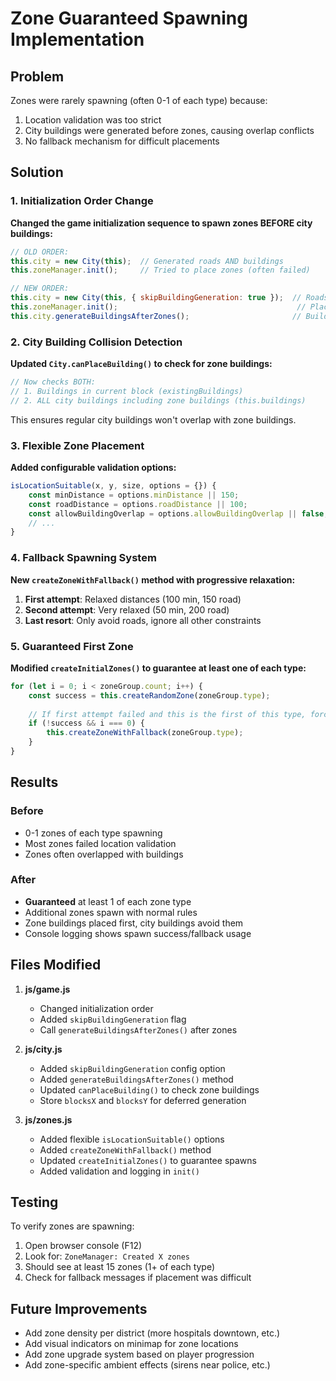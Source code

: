 # Zone Guaranteed Spawning Implementation

## Problem
Zones were rarely spawning (often 0-1 of each type) because:
1. Location validation was too strict
2. City buildings were generated before zones, causing overlap conflicts
3. No fallback mechanism for difficult placements

## Solution

### 1. Initialization Order Change
**Changed the game initialization sequence to spawn zones BEFORE city buildings:**

```javascript
// OLD ORDER:
this.city = new City(this);  // Generated roads AND buildings
this.zoneManager.init();     // Tried to place zones (often failed)

// NEW ORDER:
this.city = new City(this, { skipBuildingGeneration: true });  // Roads only
this.zoneManager.init();                                        // Place zones first
this.city.generateBuildingsAfterZones();                       // Buildings avoid zones
```

### 2. City Building Collision Detection
**Updated `City.canPlaceBuilding()` to check for zone buildings:**

```javascript
// Now checks BOTH:
// 1. Buildings in current block (existingBuildings)
// 2. ALL city buildings including zone buildings (this.buildings)
```

This ensures regular city buildings won't overlap with zone buildings.

### 3. Flexible Zone Placement
**Added configurable validation options:**

```javascript
isLocationSuitable(x, y, size, options = {}) {
    const minDistance = options.minDistance || 150;
    const roadDistance = options.roadDistance || 100;
    const allowBuildingOverlap = options.allowBuildingOverlap || false;
    // ...
}
```

### 4. Fallback Spawning System
**New `createZoneWithFallback()` method with progressive relaxation:**

1. **First attempt**: Relaxed distances (100 min, 150 road)
2. **Second attempt**: Very relaxed (50 min, 200 road)
3. **Last resort**: Only avoid roads, ignore all other constraints

### 5. Guaranteed First Zone
**Modified `createInitialZones()` to guarantee at least one of each type:**

```javascript
for (let i = 0; i < zoneGroup.count; i++) {
    const success = this.createRandomZone(zoneGroup.type);
    
    // If first attempt failed and this is the first of this type, force spawn
    if (!success && i === 0) {
        this.createZoneWithFallback(zoneGroup.type);
    }
}
```

## Results

### Before
- 0-1 zones of each type spawning
- Most zones failed location validation
- Zones often overlapped with buildings

### After
- **Guaranteed** at least 1 of each zone type
- Additional zones spawn with normal rules
- Zone buildings placed first, city buildings avoid them
- Console logging shows spawn success/fallback usage

## Files Modified

1. **js/game.js**
   - Changed initialization order
   - Added `skipBuildingGeneration` flag
   - Call `generateBuildingsAfterZones()` after zones

2. **js/city.js**
   - Added `skipBuildingGeneration` config option
   - Added `generateBuildingsAfterZones()` method
   - Updated `canPlaceBuilding()` to check zone buildings
   - Store `blocksX` and `blocksY` for deferred generation

3. **js/zones.js**
   - Added flexible `isLocationSuitable()` options
   - Added `createZoneWithFallback()` method
   - Updated `createInitialZones()` to guarantee spawns
   - Added validation and logging in `init()`

## Testing

To verify zones are spawning:
1. Open browser console (F12)
2. Look for: `ZoneManager: Created X zones`
3. Should see at least 15 zones (1+ of each type)
4. Check for fallback messages if placement was difficult

## Future Improvements

- Add zone density per district (more hospitals downtown, etc.)
- Add visual indicators on minimap for zone locations
- Add zone upgrade system based on player progression
- Add zone-specific ambient effects (sirens near police, etc.)

